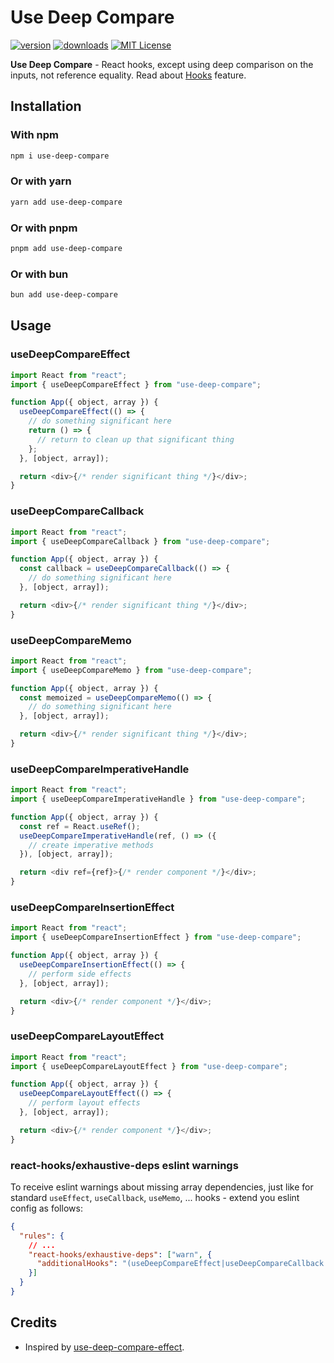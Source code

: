 # Use Deep Compare

<!-- prettier-ignore-start -->
[![version][version-badge]][package]
[![downloads][downloads-badge]][npmtrends]
[![MIT License][license-badge]][license]
<!-- prettier-ignore-end -->

**Use Deep Compare** - React hooks, except using deep comparison on the inputs, not reference equality.
Read about [Hooks](https://reactjs.org/docs/hooks-intro.html) feature.

## Installation

### With npm

```sh
npm i use-deep-compare
```

### Or with yarn

```sh
yarn add use-deep-compare
```

### Or with pnpm

```sh
pnpm add use-deep-compare
```

### Or with bun

```sh
bun add use-deep-compare
```

## Usage

### useDeepCompareEffect

```js
import React from "react";
import { useDeepCompareEffect } from "use-deep-compare";

function App({ object, array }) {
  useDeepCompareEffect(() => {
    // do something significant here
    return () => {
      // return to clean up that significant thing
    };
  }, [object, array]);

  return <div>{/* render significant thing */}</div>;
}
```

### useDeepCompareCallback

```js
import React from "react";
import { useDeepCompareCallback } from "use-deep-compare";

function App({ object, array }) {
  const callback = useDeepCompareCallback(() => {
    // do something significant here
  }, [object, array]);

  return <div>{/* render significant thing */}</div>;
}
```

### useDeepCompareMemo

```js
import React from "react";
import { useDeepCompareMemo } from "use-deep-compare";

function App({ object, array }) {
  const memoized = useDeepCompareMemo(() => {
    // do something significant here
  }, [object, array]);

  return <div>{/* render significant thing */}</div>;
}
```

### useDeepCompareImperativeHandle

```js
import React from "react";
import { useDeepCompareImperativeHandle } from "use-deep-compare";

function App({ object, array }) {
  const ref = React.useRef();
  useDeepCompareImperativeHandle(ref, () => ({
    // create imperative methods
  }), [object, array]);

  return <div ref={ref}>{/* render component */}</div>;
}
```

### useDeepCompareInsertionEffect

```js
import React from "react";
import { useDeepCompareInsertionEffect } from "use-deep-compare";

function App({ object, array }) {
  useDeepCompareInsertionEffect(() => {
    // perform side effects
  }, [object, array]);

  return <div>{/* render component */}</div>;
}
```

### useDeepCompareLayoutEffect

```js
import React from "react";
import { useDeepCompareLayoutEffect } from "use-deep-compare";

function App({ object, array }) {
  useDeepCompareLayoutEffect(() => {
    // perform layout effects
  }, [object, array]);

  return <div>{/* render component */}</div>;
}
```

### react-hooks/exhaustive-deps eslint warnings

To receive eslint warnings about missing array dependencies, just like for standard `useEffect`, `useCallback`, `useMemo`, ... hooks - extend you eslint config as follows:

```json
{
  "rules": {
    // ...
    "react-hooks/exhaustive-deps": ["warn", {
      "additionalHooks": "(useDeepCompareEffect|useDeepCompareCallback|useDeepCompareMemo|useDeepCompareImperativeHandle|useDeepCompareInsertionEffect|useDeepCompareLayoutEffect)"
    }]
  }
}
```

## Credits

- Inspired by [use-deep-compare-effect](https://github.com/kentcdodds/use-deep-compare-effect).

<!-- prettier-ignore-start -->
[npm]: https://www.npmjs.com
[version-badge]: https://img.shields.io/npm/v/use-deep-compare.svg
[package]: https://www.npmjs.com/package/use-deep-compare
[downloads-badge]: https://img.shields.io/npm/dt/use-deep-compare.svg
[npmtrends]: http://www.npmtrends.com/use-deep-compare
[license-badge]: https://img.shields.io/npm/l/use-deep-compare.svg
[license]: https://github.com/sandiiarov/use-deep-compare/blob/master/LICENSE
<!-- prettier-ignore-end -->
